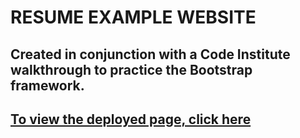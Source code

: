 # **RESUME EXAMPLE WEBSITE**
## Created in conjunction with a Code Institute walkthrough to practice the Bootstrap framework.

## [To view the deployed page, click here](https://elvira-94.github.io/resume/)